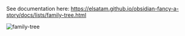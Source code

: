 See documentation here: https://elsatam.github.io/obsidian-fancy-a-story/docs/lists/family-tree.html

![family-tree](https://elsatam.github.io/obsidian-fancy-a-story/images/lists/family-tree.webp)